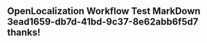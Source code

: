 <properties
ms.topic="hero-topic1"
ms.test1="hero-topic"
ms.test2="test"/>

## OpenLocalization Workflow Test MarkDown 3ead1659-db7d-41bd-9c37-8e62abb6f5d7 thanks!
